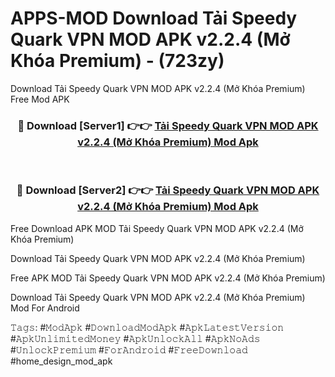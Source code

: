 # APPS-MOD Download Tải Speedy Quark VPN MOD APK v2.2.4 (Mở Khóa Premium) - (723zy)
Download Tải Speedy Quark VPN MOD APK v2.2.4 (Mở Khóa Premium) Free Mod APK

<div align="center">
<h3>🔴 Download [Server1] 👉👉 <a href="https://apk-comot.site?title=Tải_Speedy_Quark_VPN_MOD_APK_v2.2.4_(Mở_Khóa_Premium)">Tải Speedy Quark VPN MOD APK v2.2.4 (Mở Khóa Premium) Mod Apk</a></h3><br>

<h3>🔴 Download [Server2] 👉👉 <a href="https://apk-comot.site?title=Tải_Speedy_Quark_VPN_MOD_APK_v2.2.4_(Mở_Khóa_Premium)">Tải Speedy Quark VPN MOD APK v2.2.4 (Mở Khóa Premium) Mod Apk</a></h3>
</div>


Free Download APK MOD Tải Speedy Quark VPN MOD APK v2.2.4 (Mở Khóa Premium)

Download Tải Speedy Quark VPN MOD APK v2.2.4 (Mở Khóa Premium) 

Free APK MOD Tải Speedy Quark VPN MOD APK v2.2.4 (Mở Khóa Premium) 

Download Tải Speedy Quark VPN MOD APK v2.2.4 (Mở Khóa Premium) Mod For Android

𝚃𝚊𝚐𝚜: #𝙼𝚘𝚍𝙰𝚙𝚔 #𝙳𝚘𝚠𝚗𝚕𝚘𝚊𝚍𝙼𝚘𝚍𝙰𝚙𝚔 #𝙰𝚙𝚔𝙻𝚊𝚝𝚎𝚜𝚝𝚅𝚎𝚛𝚜𝚒𝚘𝚗 #𝙰𝚙𝚔𝚄𝚗𝚕𝚒𝚖𝚒𝚝𝚎𝚍𝙼𝚘𝚗𝚎𝚢 #𝙰𝚙𝚔𝚄𝚗𝚕𝚘𝚌𝚔𝙰𝚕𝚕 #𝙰𝚙𝚔𝙽𝚘𝙰𝚍𝚜 #𝚄𝚗𝚕𝚘𝚌𝚔𝙿𝚛𝚎𝚖𝚒𝚞𝚖 #𝙵𝚘𝚛𝙰𝚗𝚍𝚛𝚘𝚒𝚍 #𝙵𝚛𝚎𝚎𝙳𝚘𝚠𝚗𝚕𝚘𝚊𝚍 #home_design_mod_apk
